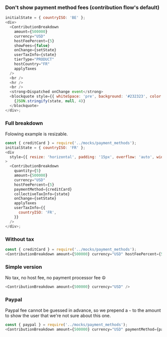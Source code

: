 ### Don't show payment method fees (contribution flow's default)

```js
initialState = { countryISO: 'BE' };
<div>
  <ContributionBreakdown
    amount={500000}
    currency="USD"
    hostFeePercent={5}
    showFees={false}
    onChange={setState}
    userTaxInfo={state}
    tierType="PRODUCT"
    hostCountry="FR"
    applyTaxes
  />
  <br />
  <hr />
  <br />
  <strong>Dispatched onChange event</strong>
  <blockquote style={{ whiteSpace: 'pre', background: '#232323', color: 'lime', padding: '1em', margin: 0 }}>
    {JSON.stringify(state, null, 4)}
  </blockquote>
</div>;
```

### Full breakdown

Folowing example is resizable.

```js
const { creditCard } = require('../mocks/payment_methods');
initialState = { countryISO: 'FR' };
<div
  style={{ resize: 'horizontal', padding: '15px', overflow: 'auto', width: '80%', minWidth: '100px', maxWidth: '95%' }}
>
  <ContributionBreakdown
    quantity={5}
    amount={500000}
    currency="USD"
    hostFeePercent={5}
    paymentMethod={creditCard}
    collectiveTaxInfo={state}
    onChange={setState}
    applyTaxes
    userTaxInfo={{
      countryISO: 'FR',
    }}
  />
</div>;
```

### Without tax

```js
const { creditCard } = require('../mocks/payment_methods');
<ContributionBreakdown amount={500000} currency="USD" hostFeePercent={5} paymentMethod={creditCard} />;
```

### Simple version

No tax, no host fee, no payment processor fee ☮️

```js
<ContributionBreakdown amount={500000} currency="USD" />
```

### Paypal

Paypal fee cannot be guessed in advance, so we prepend a `~` to the amount to show
the user that we're not sure about this one.

```js
const { paypal } = require('../mocks/payment_methods');
<ContributionBreakdown amount={500000} currency="USD" paymentMethod={paypal} />;
```
